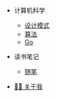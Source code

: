 * 计算机科学
  * [设计模式](PersonalGrowth/CS/DesignPattern/DesignPattern.md)
  * [算法](PersonalGrowth/CS/Algorithm/leetcode/README.md)
  * [Go](PersonalGrowth/CS/Go/istio.md)

* 读书笔记
  * [随笔](ReadingList/link.md)
  <!-- * [技术类](/ReadingList/tech.md) -->
  <!-- * [文学类](/ReadingList/literature.md) -->
  
<!-- * 知识分享 -->
  <!-- * [学习方法](sharing/learning.md) -->
  <!-- * [经验总结](sharing/experience.md) -->

<!-- * 个人成长 -->
  <!-- * [成长历程](growth/journey.md) -->
  <!-- * [目标计划](growth/goals.md)  -->

* [👨‍💻 关于我](/about.md)
